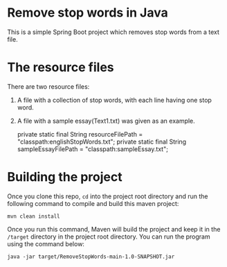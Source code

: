 # Remove stop words in Java

This is a simple Spring Boot project which removes stop words from a text file.

# The resource files

There are two resource files:
1. A file with a collection of stop words, with each line having one stop word.
2. A file with a sample essay(Text1.txt) was given as an example.

    private static final String resourceFilePath = "classpath:englishStopWords.txt";
    private static final String sampleEssayFilePath = "classpath:sampleEssay.txt";

# Building the project

Once you clone this repo, ```cd``` into the project root directory and run the following command to compile and 
build this maven project:

```shell script
mvn clean install
````

Once you run this command, Maven will build the project and keep it in the ```/target``` directory in the project 
root directory. You can run the program using the command below:

```shell script
java -jar target/RemoveStopWords-main-1.0-SNAPSHOT.jar
```
